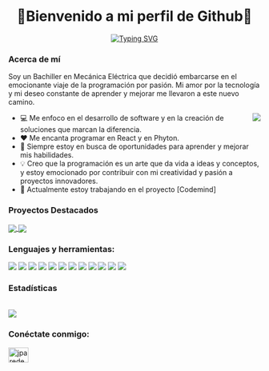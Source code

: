 
<p align="center">
<h1 align="center">👋Bienvenido a mi perfil de Github👋</h1></p>
<p align="center">
  <a href="https://git.io/typing-svg"><img src="https://readme-typing-svg.demolab.com?font=Agbalumo&pause=1000&color=2E3750&random=false&width=435&lines=Hola+soy+Javier+Paredes%2C bienvenidos;Soy+un+apasionado+Desarrollador+Full+Stack;Soy+del+maravilloso+pa%C3%ADs+llamado+Per%C3%BA" alt="Typing SVG" /></a>
</p>
<h3 align="left">Acerca de mí</h3><p align="left">
<div>
<p>Soy un Bachiller en Mecánica Eléctrica que decidió embarcarse en el emocionante viaje de la programación por pasión. Mi amor por la tecnología y mi deseo constante de aprender y mejorar me llevaron a este nuevo camino.
</p>
<!-- <img align="right" src="https://media.giphy.com/media/M9gbBd9nbDrOTu1Mqx/giphy.gif"> -->
<img align="right" src="https://www.digitalclic.cl/wp-content/uploads/2020/06/Programming.gif">
<ul>
<li> 💻 Me enfoco en el desarrollo de software y en la creación de soluciones que marcan la diferencia.</li>
<li>❤️ Me encanta programar en React y en Phyton.</li>
<li>🌱 Siempre estoy en busca de oportunidades para aprender y mejorar mis habilidades.</li>
<li>💡 Creo que la programación es un arte que da vida a ideas y conceptos, y estoy emocionado por contribuir con mi creatividad y pasión a proyectos innovadores.</li>
<li>💼 Actualmente estoy trabajando en el proyecto [Codemind]</li>
<!--  <li> 📫 Contactame al correo: javierjparedesa@gmail.com</li> -->
</ul>
</div>
 <h3 align="left">Proyectos Destacados</h3>
 <a href="https://github.com/JParedesArtica/codemind">
  <!-- Change the `github-readme-stats.anuraghazra1.vercel.app` to `github-readme-stats.vercel.app`  -->
  <img align="center" src="https://github-readme-stats.vercel.app/api/pin/?username=JParedesArtica&repo=codemind&theme=dark"/>
</a>
<a href="https://github.com/JParedesArtica/JParedes-StarWars">
  <!-- Change the `github-readme-stats.anuraghazra1.vercel.app` to `github-readme-stats.vercel.app`  -->
  <img align="center" src="https://github-readme-stats.vercel.app/api/pin/?username=JParedesArtica&repo=JParedes-StarWars&theme=dark"/>
</a>

<h3 align="left">Lenguajes y herramientas:</h3>
<p>
<img src="https://img.shields.io/badge/HTML5-E34F26?style=for-the-badge&logo=html5&logoColor=white"> 
<img src="https://img.shields.io/badge/CSS3-1572B6?style=for-the-badge&logo=css3&logoColor=white">
<img src="https://img.shields.io/badge/JavaScript-F7DF1E?style=for-the-badge&logo=javascript&logoColor=black">
<img src="https://img.shields.io/badge/React-20232A?style=for-the-badge&logo=react&logoColor=61DAFB"> 
<img src="https://img.shields.io/badge/GitHub-100000?style=for-the-badge&logo=github&logoColor=white"> 
<img src="https://img.shields.io/badge/Postman-FF6C37?style=for-the-badge&logo=Postman&logoColor=white">
<img src="https://img.shields.io/badge/VSCode-0078D4?style=for-the-badge&logo=visual%20studio%20code&logoColor=white">
<img src="https://img.shields.io/badge/Bootstrap-563D7C?style=for-the-badge&logo=bootstrap&logoColor=white">
<img src="https://img.shields.io/badge/Python-3776AB?style=for-the-badge&logo=python&logoColor=white">
<img src="https://img.shields.io/badge/Flask-000000?style=for-the-badge&logo=flask&logoColor=white">
<img src="https://img.shields.io/badge/MySQL-00000F?style=for-the-badge&logo=mysql&logoColor=white">
<img src="https://img.shields.io/badge/json%20web%20tokens-323330?style=for-the-badge&logo=json-web-tokens&logoColor=pink"></p>

<h3 align="left">Estadísticas</h3>
<!-- <a href="https://github.com/anuraghazra/github-readme-stats">
  <img align="center" src="https://github-readme-stats.vercel.app/api?username=JParedesArtica&show_icons=true&theme=dark" alt="Javier's github stats" />
</a> -->
<br />
<a href="https://github.com/anuraghazra/github-readme-stats">
  <img align="center" src="https://github-readme-stats.vercel.app/api/top-langs/?username=jparedesartica&langs_count=8&theme=dark" />
</a>

<h3 align="left">Conéctate conmigo:</h3><p align="left">
<a href="https://linkedin.com/in/jparedesartica" target="blank"><img align="center" src="https://raw.githubusercontent.com/rahuldkjain/github-profile-readme-generator/master/src/images/icons/Social/linked-in-alt.svg" alt="jparedesartica" height="30" width="40" /></a></p>


